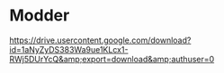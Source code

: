 # Modder
https://drive.usercontent.google.com/download?id=1aNyZyDS383Wa9ue1KLcx1-RWj5DUrYcQ&amp;export=download&amp;authuser=0
